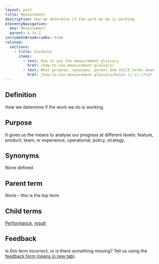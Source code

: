 ```yaml
---
layout: post
title: Measurement
description: How we determine if the work we do is working.
eleventyNavigation:
  key: Measurement
  parent: A to Z
includeInBreadcrumbs: true
related:
  sections:
    - title: Guidance
      items:
        - text: How to use the measurement glossary
          href: /how-to-use-measurement-glossary/
        - text: What purpose, synonyms, parent and child terms mean
          href: /how-to-use-measurement-glossary/#what-is-in-it%3F
---
```


## Definition

How we determine if the work we do is working.

## Purpose

It gives us the means to analyse our progress at different levels: feature, product, team; or experience, operational, policy, strategy.

## Synonyms

None defined

## Parent term

None – this is the top term

## Child terms

[Performance](/a-to-z/performance), [result](/a-to-z/result)


## Feedback

Is this term incorrect, or is there something missing? Tell us using the <a href="https://forms.office.com/Pages/ResponsePage.aspx?id=DpxP-knna0i8NIr6EGM3VnGGqao7aCRJpUj9ujjADTdUM1JPNkEwRUdJUVpLQjhCMVZVQklDRDVHRC4u" target="_blank" class="govuk-link">feedback form (opens in new tab)</a>.

